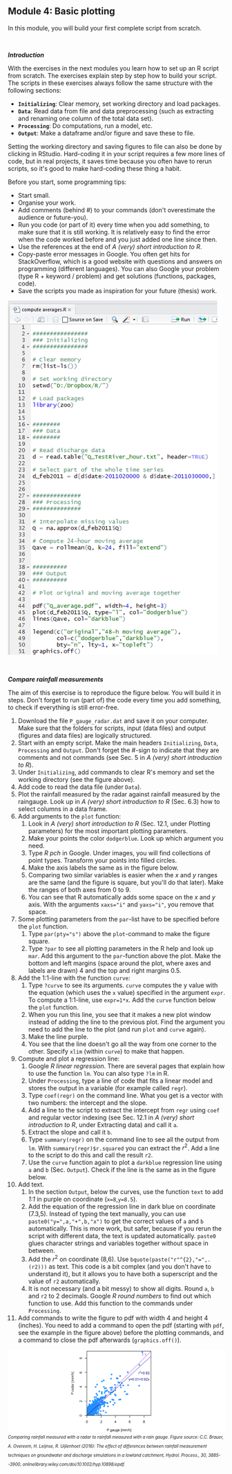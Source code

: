 Module 4: Basic plotting
---

In this module, you will build your first complete script from scratch.

&nbsp;

***Introduction***

With the exercises in the next modules you learn how to set up an R script from scratch. The exercises explain step by step how to build your script. The scripts in these exercises always follow the same structure with the following sections:

- **`Initializing`**: Clear memory, set working directory and load packages. 
- **`Data`**: Read data from file and data preprocessing (such as extracting and renaming one column of the total data set).
- **`Processing`**: Do computations, run a model, etc.
- **`Output`**: Make a dataframe and/or figure and save these to file.

Setting the working directory and saving figures to file can also be done by clicking in RStudio. Hard-coding it in your script requires a few more lines of code, but in real projects, it saves time because you often have to rerun scripts, so it's good to make hard-coding these thing a habit.

Before you start, some programming tips:

- Start small.
- Organise your work.
- Add comments (behind #) to your commands (don't overestimate the audience or future-you).
- Run you code (or part of it) every time when you add something, to make sure that it is still working. It is relatively easy to find the error when the code worked before and you just added one line since then.
- Use the references at the end of *A (very) short introduction to R*.
- Copy-paste error messages in Google. You often get hits for StackOverflow, which is a good website with questions and answers on programming (different languages). You can also Google your problem (type R + keyword / problem) and get solutions (functions, packages, code).
- Save the scripts you made as inspiration for your future (thesis) work.  

![Example of an R script in RStudio with the different sections, some commands and comments.](screenshot_building_scripts.png)

&nbsp;

***Compare rainfall measurements***

The aim of this exercise is to reproduce the figure below. You will build it in steps. Don't forget to run (part of) the code every time you add something, to check if everything is still error-free.

1. Download the file `P_gauge_radar.dat` and save it on your computer. Make sure that the folders for scripts, input (data files) and output (figures and data files) are logically structured.
2. Start with an empty script. Make the main headers `Initializing`, `Data`, `Processing` and `Output`. Don't forget the #-sign to indicate that they are comments and not commands (see Sec. 5 in *A (very) short introduction to R*).
3. Under `Initializing`, add commands to clear R's memory and set the working directory (see the figure above).
4. Add code to read the data file (under `Data`).
5. Plot the rainfall measured by the radar against rainfall measured by the raingauge. Look up in *A (very) short introduction to R* (Sec. 6.3) how to select columns in a data frame.
6. Add arguments to the `plot` function:
    1. Look in *A (very) short introduction to R* (Sec. 12.1, under Plotting parameters) for the most important plotting parameters. 
    2. Make your points the color `dodgerblue`. Look up which argument you need.
    3. Type *R pch* in Google. Under images, you will find collections of point types. Transform your points into filled circles. 
    4. Make the axis labels the same as in the figure below.
    5. Comparing two similar variables is easier when the $x$ and $y$ ranges are the same (and the figure is square, but you'll do that later). Make the ranges of both axes from 0 to 9.
    6. You can see that R automatically adds some space on the $x$ and $y$ axis. With the arguments `xaxs="i"` and `yaxs="i"`, you remove that space.
7. Some plotting parameters from the `par`-list have to be specified before the `plot` function. 
    1. Type `par(pty="s")` above the `plot`-command to make the figure square.
    2. Type `?par` to see all plotting parameters in the R help and look up `mar`. Add this argument to the `par`-function above the plot. Make the bottom and left margins (space around the plot, where axes and labels are drawn) 4 and the top and right margins 0.5.
8. Add the 1:1-line with the function `curve`:
    1. Type `?curve` to see its arguments. `curve` computes the y value with the equation (which uses the `x` value) specified in the argument `expr`. To compute a 1:1-line, use `expr=1*x`. Add the `curve` function below the `plot` function. 
    2. When you run this line, you see that it makes a new plot window instead of adding the line to the previous plot. Find the argument you need to add the line to the plot (and run `plot` and `curve` again).
    3. Make the line purple.
    4. You see that the line doesn't go all the way from one corner to the other. Specify `xlim` (within `curve`) to make that happen.
9. Compute and plot a regression line:
    1. Google *R linear regression*. There are several pages that explain how to use the function `lm`. You can also type `?lm` in R.
    2. Under `Processing`, type a line of code that fits a linear model and stores the output in a variable (for example called `regr`).
    3. Type `coef(regr)` on the command line. What you get is a vector with two numbers: the intercept and the slope. 
    4. Add a line to the script to extract the intercept from `regr` using `coef` and regular vector indexing (see Sec. 12.1 in *A (very) short introduction to R*, under Extracting data) and call it `a`.
    5. Extract the slope and call it `b`.
    6. Type `summary(regr)` on the command line to see all the output from `lm`. With `summary(regr)$r.squared` you can extract the $r^2$. Add a line to the script to do this and call the result `r2`.
    7. Use the `curve` function again to plot a 
`darkblue` regression line using `a` and `b` (Sec. `Output`). Check if the line is the same as in the figure below.
10. Add text. 
    1. In the section `Output`, below the curves, use the function `text` to add *1:1* in purple on coordinate (`x=8`,`y=8.5`).
    2. Add the equation of the regression line in dark blue on coordinate (7.3,5). Instead of typing the text manually, you can use `paste0("y=",a,"+",b,"x")` to get the correct values of `a` and `b` automatically. This is more work, but safer, because if you rerun the script with different data, the text is updated automatically. `paste0` glues character strings and variables together without space in between.
    3. Add the $r^2$ on coordinate (8,6). Use `bquote(paste("r"^{2},"=",.(r2)))` as text. This code is a bit complex (and you don't have to understand it), but it allows you to have both a superscript and the value of `r2` automatically.
    4. It is not necessary (and a bit messy) to show all digits. Round `a`, `b` and `r2` to 2 decimals. Google *R round numbers* to find out which function to use. Add this function to the commands under `Processing`.
11. Add commands to write the figure to pdf with width 4 and height 4 (inches). You need to add a command to open the pdf (starting with `pdf`, see the example in the figure above) before the plotting commands, and a command to close the pdf afterwards (`graphics.off()`). 

![fig](fig_module_4.png)
<sub><sup>*Comparing rainfall measured with a radar to rainfall measured with a rain gauge. Figure source: C.C. Brauer, A. Overeem, H. Leijnse, R. Uijlenhoet (2016): The effect of differences between rainfall measurement techniques on groundwater and discharge simulations in a lowland catchment, Hydrol. Process., 30, 3885--3900, onlinelibrary.wiley.com/doi/10.1002/hyp.10898/epdf.*</sup></sub>


